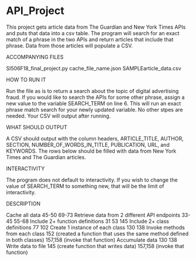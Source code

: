 # API_Project
This project gets article data from The Guardian and New York Times APIs and puts that data into a csv table.
The program will search for an exact match of a phrase in the two APIs and return articles that include that phrase.
Data from those articles will populate a CSV.

ACCOMPANYING FILES

SI506F18_final_project.py
cache_file_name.json
SAMPLEarticle_data.csv

HOW TO RUN IT

Run the file as is to return a search about the topic of digital advertising fraud.
If you would like to search the APIs for some other phrase, assign a new value to the variable SEARCH_TERM on line 6.
This will run an exact phrase match search for your newly updated variable.
No other stpes are needed. Your CSV will output after running.

WHAT SHOULD OUTPUT

A CSV should output with the column headers, ARTICLE_TITLE,	AUTHOR,	SECTION,	NUMBER_OF_WORDS_IN_TITLE,	PUBLICATION,	URL,	and KEYWORDS.
The rows below should be filled with data from New York Times and The Guardian articles.

INTERACTIVITY

The program does not default to interactivity. If you wish to change the value of SEARCH_TERM to something new, that will be the limit of interactivity.

DESCRIPTION

Cache all data
  45-50
  69-73
Retrieve data from 2 different API endpoints
  33-45
  55-68
Include 2+ function definitions
  31
  53
  145
Include 2+ class definitions
  77
  102
Create 1 instance of each class
  130
  138
Invoke methods from each class
  152 (created a function that uses the same method defined in both classes)
  157,158 (invoke that function)
Accumulate data
  130
  138
Write data to file
  145 (create function that writes data)
  157,158 (invoke that function)
